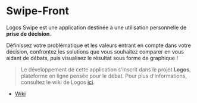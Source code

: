 Swipe-Front
===========

Logos Swipe est une application destinée à une utilisation personnelle de **prise de décision**.

Définissez votre problématique et les valeurs entrant en compte dans votre décision, confrontez les solutions que vous souhaitez comparer en vous aidant de débats, puis visualisez le résultat sous forme de graphique !

> Le développement de cette application s'inscrit dans le projet **Logos**, plateforme en ligne pensée pour le débat.
> Pour plus d'informations, consultez le wiki de Logos [ici](http://wiki-logos.bitnamiapp.com/mediawiki/Main_Page).



* [Wiki](https://github.com/LogosProject/Swipe-Front/wiki/)

